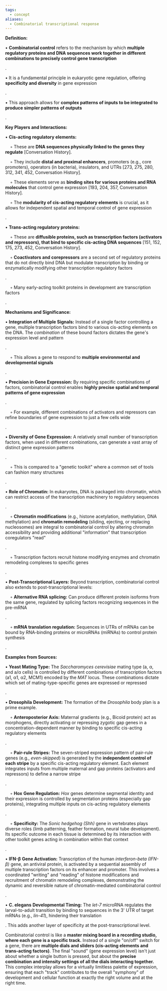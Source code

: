 ```yaml
---
tags:
  - concept
aliases:
  - Combinatorial transcriptional response
---
```


**Definition:**

• **Combinatorial control** refers to the mechanism by which **multiple regulatory proteins and DNA sequences work together in different combinations to precisely control gene transcription**

.

• It is a fundamental principle in eukaryotic gene regulation, offering **specificity and diversity** in gene expression

.

• This approach allows for **complex patterns of inputs to be integrated to produce simpler patterns of outputs**

.

**Key Players and Interactions:**

• **Cis-acting regulatory elements:**

    ◦ These are **DNA sequences physically linked to the genes they regulate** [Conversation History].

    ◦ They include **distal and proximal enhancers**, promoters (e.g., core promoters), operators (in bacteria), insulators, and UTRs [273, 275, 280, 312, 341, 452, Conversation History].

    ◦ These elements serve as **binding sites for various proteins and RNA molecules** that control gene expression [193, 204, 357, Conversation History].

    ◦ The **modularity of cis-acting regulatory elements** is crucial, as it allows for independent spatial and temporal control of gene expression

.

• **Trans-acting regulatory proteins:**

    ◦ These are **diffusible proteins, such as transcription factors (activators and repressors), that bind to specific cis-acting DNA sequences** [151, 152, 175, 273, 452, Conversation History].

    ◦ **Coactivators and corepressors** are a second set of regulatory proteins that do not directly bind DNA but modulate transcription by binding or enzymatically modifying other transcription regulatory factors

.

    ◦ Many early-acting toolkit proteins in development are transcription factors

.

**Mechanisms and Significance:**

• **Integration of Multiple Signals:** Instead of a single factor controlling a gene, multiple transcription factors bind to various cis-acting elements on the DNA. The _combination_ of these bound factors dictates the gene's expression level and pattern

.

    ◦ This allows a gene to respond to **multiple environmental and developmental signals**

.

• **Precision in Gene Expression:** By requiring specific combinations of factors, combinatorial control enables **highly precise spatial and temporal patterns of gene expression**

.

    ◦ For example, different combinations of activators and repressors can refine boundaries of gene expression to just a few cells wide

.

• **Diversity of Gene Expression:** A relatively small number of transcription factors, when used in different combinations, can generate a vast array of distinct gene expression patterns

.

    ◦ This is compared to a "genetic toolkit" where a common set of tools can fashion many structures

.

• **Role of Chromatin:** In eukaryotes, DNA is packaged into chromatin, which can restrict access of the transcription machinery to regulatory sequences

.

    ◦ **Chromatin modifications** (e.g., histone acetylation, methylation, DNA methylation) and **chromatin remodeling** (sliding, ejecting, or replacing nucleosomes) are integral to combinatorial control by altering chromatin accessibility and providing additional "information" that transcription coregulators "read"

.

    ◦ Transcription factors recruit histone modifying enzymes and chromatin remodeling complexes to specific genes

.

• **Post-Transcriptional Layers:** Beyond transcription, combinatorial control also extends to post-transcriptional levels:

    ◦ **Alternative RNA splicing:** Can produce different protein isoforms from the same gene, regulated by splicing factors recognizing sequences in the pre-mRNA

.

    ◦ **mRNA translation regulation:** Sequences in UTRs of mRNAs can be bound by RNA-binding proteins or microRNAs (miRNAs) to control protein synthesis

.

**Examples from Sources:**

• **Yeast Mating Type:** The _Saccharomyces cerevisiae_ mating type (a, α, and a/α cells) is controlled by different combinations of transcription factors (a1, α1, α2, MCM1) encoded by the _MAT_ locus. These combinations dictate which set of mating-type-specific genes are expressed or repressed

.

• **Drosophila** **Development:** The formation of the _Drosophila_ body plan is a prime example.

    ◦ **Anteroposterior Axis:** Maternal gradients (e.g., Bicoid protein) act as morphogens, directly activating or repressing zygotic gap genes in a concentration-dependent manner by binding to specific cis-acting regulatory elements

.

    ◦ **Pair-rule Stripes:** The seven-striped expression pattern of pair-rule genes (e.g., _even-skipped_) is generated by the **independent control of each stripe** by a specific cis-acting regulatory element. Each element integrates inputs from multiple maternal and gap proteins (activators and repressors) to define a narrow stripe

.

    ◦ **Hox** **Gene Regulation:** _Hox_ genes determine segmental identity and their expression is controlled by segmentation proteins (especially gap proteins), integrating multiple inputs on cis-acting regulatory elements

.

    ◦ **Specificity:** The _Sonic hedgehog (Shh)_ gene in vertebrates plays diverse roles (limb patterning, feather formation, neural tube development). Its specific outcome in each tissue is determined by its interaction with other toolkit genes acting in combination within that context

.

• **IFN-β** **Gene Activation:** Transcription of the human _interferon-beta (IFN-β)_ gene, an antiviral protein, is activated by a sequential assembly of multiple transcription factors on its enhancer and promoter. This involves a coordinated "writing" and "reading" of histone modifications and recruitment of chromatin remodeling complexes, demonstrating the dynamic and reversible nature of chromatin-mediated combinatorial control

.

• **C. elegans** **Developmental Timing:** The _let-7_ microRNA regulates the larval-to-adult transition by binding to sequences in the 3' UTR of target mRNAs (e.g., _lin-41_), hindering their translation

. This adds another layer of specificity at the post-transcriptional level.

Combinatorial control is like a **master mixing board in a recording studio, where each gene is a specific track.** Instead of a single "on/off" switch for a gene, there are **multiple dials and sliders (cis-acting elements and trans-acting factors)**. The final "sound" (gene expression level) isn't just about whether a single button is pressed, but about the **precise combination and intensity settings of all the dials interacting together.** This complex interplay allows for a virtually limitless palette of expression, ensuring that each "track" contributes to the overall "symphony" of development and cellular function at exactly the right volume and at the right time.